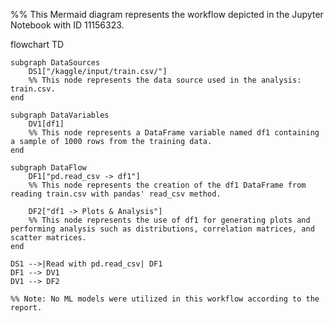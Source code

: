 %% This Mermaid diagram represents the workflow depicted in the Jupyter Notebook with ID 11156323.

flowchart TD

    subgraph DataSources
        DS1["/kaggle/input/train.csv/"]
        %% This node represents the data source used in the analysis: train.csv.
    end

    subgraph DataVariables
        DV1[df1]
        %% This node represents a DataFrame variable named df1 containing a sample of 1000 rows from the training data.
    end

    subgraph DataFlow
        DF1["pd.read_csv -> df1"]
        %% This node represents the creation of the df1 DataFrame from reading train.csv with pandas' read_csv method.
        
        DF2["df1 -> Plots & Analysis"]
        %% This node represents the use of df1 for generating plots and performing analysis such as distributions, correlation matrices, and scatter matrices.
    end

    DS1 -->|Read with pd.read_csv| DF1
    DF1 --> DV1
    DV1 --> DF2

    %% Note: No ML models were utilized in this workflow according to the report.
